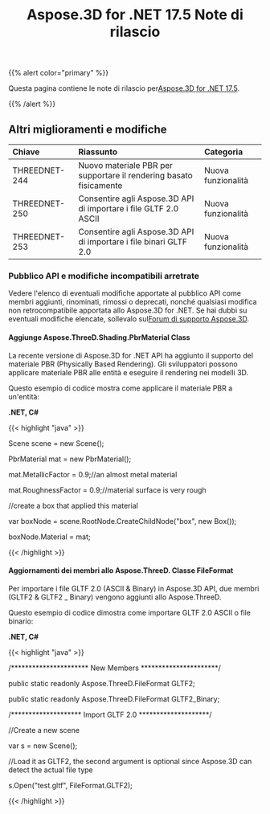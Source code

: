 ﻿---
title: Aspose.3D for .NET 17.5 Note di rilascio
type: docs
weight: 80
url: /it/net/aspose-3d-for-net-17-5-release-notes/
---
{{% alert color="primary" %}} 

Questa pagina contiene le note di rilascio per[Aspose.3D for .NET 17.5](https://www.nuget.org/packages/Aspose.3D/17.5.0).

{{% /alert %}} 
## **Altri miglioramenti e modifiche**

|**Chiave**|**Riassunto**|**Categoria**|
|:- |:- |:- |
|THREEDNET-244|Nuovo materiale PBR per supportare il rendering basato fisicamente|Nuova funzionalità|
|THREEDNET-250|Consentire agli Aspose.3D API di importare i file GLTF 2.0 ASCII|Nuova funzionalità|
|THREEDNET-253|Consentire agli Aspose.3D API di importare i file binari GLTF 2.0|Nuova funzionalità|
### **Pubblico API e modifiche incompatibili arretrate**
Vedere l'elenco di eventuali modifiche apportate al pubblico API come membri aggiunti, rinominati, rimossi o deprecati, nonché qualsiasi modifica non retrocompatibile apportata allo Aspose.3D for .NET. Se hai dubbi su eventuali modifiche elencate, sollevalo sul[Forum di supporto Aspose.3D](https://forum.aspose.com/c/3d/18).
#### **Aggiunge Aspose.ThreeD.Shading.PbrMaterial Class**
La recente versione di Aspose.3D for .NET API ha aggiunto il supporto del materiale PBR (Physically Based Rendering). Gli sviluppatori possono applicare materiale PBR alle entità e eseguire il rendering nei modelli 3D.

Questo esempio di codice mostra come applicare il materiale PBR a un'entità:

**.NET, C#**

{{< highlight "java" >}}

 Scene scene = new Scene();

PbrMaterial mat = new PbrMaterial();

mat.MetallicFactor = 0.9;//an almost metal material

mat.RoughnessFactor = 0.9;//material surface is very rough

//create a box that applied this material

var boxNode = scene.RootNode.CreateChildNode("box", new Box());

boxNode.Material = mat;

{{< /highlight >}}
#### **Aggiornamenti dei membri allo Aspose.ThreeD. Classe FileFormat**
Per importare i file GLTF 2.0 (ASCII & Binary) in Aspose.3D API, due membri (GLTF2 & GLTF2 _ Binary) vengono aggiunti allo Aspose.ThreeD.

Questo esempio di codice dimostra come importare GLTF 2.0 ASCII o file binario:

**.NET, C#**

{{< highlight "java" >}}

 /********************** New Members **********************/

public static readonly Aspose.ThreeD.FileFormat GLTF2;

public static readonly Aspose.ThreeD.FileFormat GLTF2_Binary;



/******************** Import GLTF 2.0 ********************/

//Create a new scene

var s = new Scene();

//Load it as GLTF2, the second argument is optional since Aspose.3D can detect the actual file type

s.Open("test.gltf", FileFormat.GLTF2);

{{< /highlight >}}

